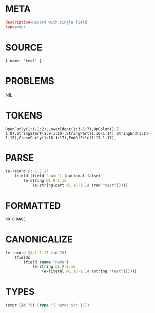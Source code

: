 # META
~~~ini
description=Record with single field
type=expr
~~~
# SOURCE
~~~roc
{ name: "test" }
~~~
# PROBLEMS
NIL
# TOKENS
~~~zig
OpenCurly(1:1-1:2),LowerIdent(1:3-1:7),OpColon(1:7-1:8),StringStart(1:9-1:10),StringPart(1:10-1:14),StringEnd(1:14-1:15),CloseCurly(1:16-1:17),EndOfFile(1:17-1:17),
~~~
# PARSE
~~~clojure
(e-record @1.1-1.17
	(field (field "name") (optional false)
		(e-string @1.9-1.15
			(e-string-part @1.10-1.14 (raw "test")))))
~~~
# FORMATTED
~~~roc
NO CHANGE
~~~
# CANONICALIZE
~~~clojure
(e-record @1.1-1.17 (id 76)
	(fields
		(field (name "name")
			(e-string @1.9-1.15
				(e-literal @1.10-1.14 (string "test"))))))
~~~
# TYPES
~~~clojure
(expr (id 76) (type "{ name: Str }"))
~~~
